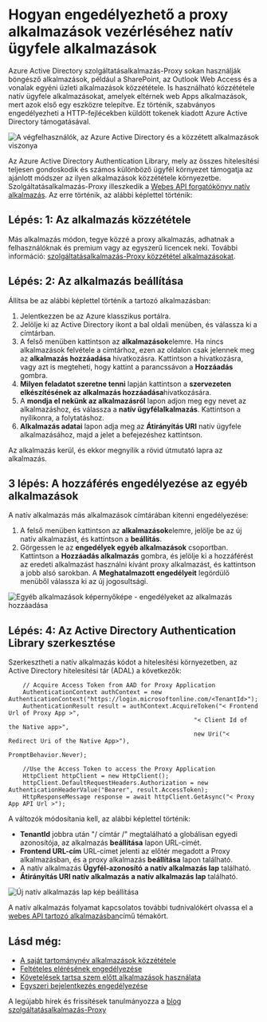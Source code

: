 <properties
    pageTitle="Hogyan engedélyezhető a proxy-alkalmazásokkal natív ügyfele alkalmazások közzététele |} Microsoft Azure"
    description="Bemutatja, hogyan engedélyezhető az Azure Active Directory alkalmazás Proxy összekötő távoli eléréséhez a helyszíni alkalmazások biztonságos kommunikáció natív ügyfele alkalmazások."
    services="active-directory"
    documentationCenter=""
    authors="kgremban"
    manager="femila"
    editor=""/>

<tags
    ms.service="active-directory"
    ms.workload="identity"
    ms.tgt_pltfrm="na"
    ms.devlang="na"
    ms.topic="article"
    ms.date="06/22/2016"
    ms.author="kgremban"/>

# <a name="how-to-enable-native-client-apps-to-interact-with-proxy-applications"></a>Hogyan engedélyezhető a proxy alkalmazások vezérléséhez natív ügyfele alkalmazások

Azure Active Directory szolgáltatásalkalmazás-Proxy sokan használják böngésző alkalmazások, például a SharePoint, az Outlook Web Access és a vonalak egyéni üzleti alkalmazások közzététele. Is használható közzététele natív ügyfele alkalmazásokat, amelyek eltérnek web Apps alkalmazások, mert azok első egy eszközre telepítve. Ez történik, szabványos engedélyezheti a HTTP-fejlécekben küldött tokenek kiadott Azure Active Directory támogatásával.

![A végfelhasználók, az Azure Active Directory és a közzétett alkalmazások viszonya](./media/active-directory-application-proxy-native-client/richclientflow.png)

Az Azure Active Directory Authentication Library, mely az összes hitelesítési teljesen gondoskodik és számos különböző ügyfél környezet támogatja az ajánlott módszer az ilyen alkalmazások közzététele környezetbe. Szolgáltatásalkalmazás-Proxy illeszkedik a [Webes API forgatókönyv natív alkalmazás](active-directory-authentication-scenarios.md#native-application-to-web-api). Az erre történik, az alábbi képlettel történik:

## <a name="step-1-publish-your-application"></a>Lépés: 1: Az alkalmazás közzététele

Más alkalmazás módon, tegye közzé a proxy alkalmazás, adhatnak a felhasználóknak és premium vagy az egyszerű licencek neki. További információ: [szolgáltatásalkalmazás-Proxy közzététel alkalmazásokat](active-directory-application-proxy-publish.md).

## <a name="step-2-configure-your-application"></a>Lépés: 2: Az alkalmazás beállítása

Állítsa be az alábbi képlettel történik a tartozó alkalmazásban:

1. Jelentkezzen be az Azure klasszikus portálra.
2. Jelölje ki az Active Directory ikont a bal oldali menüben, és válassza ki a címtárban.
3. A felső menüben kattintson az **alkalmazások**elemre. Ha nincs alkalmazások felvétele a címtárhoz, ezen az oldalon csak jelennek meg az **alkalmazás hozzáadása** hivatkozásra. Kattintson a hivatkozásra, vagy azt is megteheti, hogy kattint a parancssávon a **Hozzáadás** gombra.
4. **Milyen feladatot szeretne tenni** lapján kattintson a **szervezeten elkészítésének az alkalmazás hozzáadása**hivatkozására.
5. A **mondja el nekünk az alkalmazásról** lapon adjon meg egy nevet az alkalmazáshoz, és válassza a **natív ügyfélalkalmazás**. Kattintson a nyílikonra, a folytatáshoz.
6. **Alkalmazás adatai** lapon adja meg az **Átirányítás URI** natív ügyfele alkalmazásához, majd a jelet a befejezéshez kattintson.

Az alkalmazás kerül, és ekkor megnyílik a rövid útmutató lapra az alkalmazás.

## <a name="step-3-grant-access-to-other-applications"></a>3 lépés: A hozzáférés engedélyezése az egyéb alkalmazások

A natív alkalmazás más alkalmazások címtárában kitenni engedélyezése:

1. A felső menüben kattintson az **alkalmazások**elemre, jelölje be az új natív alkalmazást, és kattintson a **beállítás**.
2. Görgessen le az **engedélyek egyéb alkalmazások** csoportban. Kattintson a **Hozzáadás alkalmazás** gombra, és jelölje ki a hozzáférést az eredeti alkalmazást használni kívánt proxy alkalmazást, és kattintson a jobb alsó sarokban. A **Meghatalmazott engedélyeit** legördülő menüből válassza ki az új jogosultsági.

![Egyéb alkalmazások képernyőképe - engedélyeket az alkalmazás hozzáadása](./media/active-directory-application-proxy-native-client/delegate_native_app.png)

## <a name="step-4-edit-the-active-directory-authentication-library"></a>Lépés: 4: Az Active Directory Authentication Library szerkesztése

Szerkesztheti a natív alkalmazás kódot a hitelesítési környezetben, az Active Directory hitelesítési tár (ADAL) a következők:

        // Acquire Access Token from AAD for Proxy Application
        AuthenticationContext authContext = new AuthenticationContext("https://login.microsoftonline.com/<TenantId>");
        AuthenticationResult result = authContext.AcquireToken("< Frontend Url of Proxy App >",
                                                        "< Client Id of the Native app>",
                                                        new Uri("< Redirect Uri of the Native App>"),
                                                        PromptBehavior.Never);

        //Use the Access Token to access the Proxy Application
        HttpClient httpClient = new HttpClient();
        httpClient.DefaultRequestHeaders.Authorization = new AuthenticationHeaderValue("Bearer", result.AccessToken);
        HttpResponseMessage response = await httpClient.GetAsync("< Proxy App API Url >");

A változók módosítania kell, az alábbi képlettel történik:

- **TenantId** jobbra után "/ címtár /" megtalálható a globálisan egyedi azonosítója, az alkalmazás **beállítása** lapon URL-címét.
- **Frontend URL-cím** URL-címet jelenti az előtér megadott a Proxy alkalmazásban, és a proxy alkalmazás **beállítása** lapon található.
- A natív alkalmazás **Ügyfél-azonosító** **a natív alkalmazás lap** található.
- **Átirányítás URI natív alkalmazás** **a natív alkalmazás lap** található.

![Új natív alkalmazás lap kép beállítása](./media/active-directory-application-proxy-native-client/new_native_app.png)

A natív alkalmazás folyamat kapcsolatos további tudnivalókért olvassa el a [webes API tartozó alkalmazásban](active-directory-authentication-scenarios.md#native-application-to-web-api)című témakört.


## <a name="see-also"></a>Lásd még:

- [A saját tartománynév alkalmazások közzététele](active-directory-application-proxy-custom-domains.md)
- [Feltételes elérésének engedélyezése](active-directory-application-proxy-conditional-access.md)
- [Követelések tartsa szem előtt alkalmazások használata](active-directory-application-proxy-claims-aware-apps.md)
- [Egyszeri bejelentkezés engedélyezése](active-directory-application-proxy-sso-using-kcd.md)

A legújabb hírek és frissítések tanulmányozza a [blog szolgáltatásalkalmazás-Proxy](http://blogs.technet.com/b/applicationproxyblog/)
